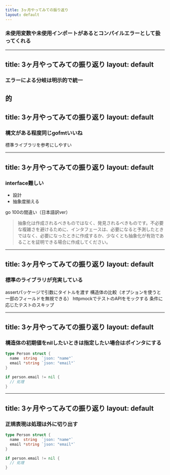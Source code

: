 ```yaml
---
title: 3ヶ月やってみての振り返り
layout: default
---
```


### 未使用変数や未使用インポートがあるとコンパイルエラーとして扱ってくれる

---
title: 3ヶ月やってみての振り返り
layout: default
---

### エラーによる分岐は明示的で統一
的
---
title: 3ヶ月やってみての振り返り
layout: default
---

### 構文がある程度同じgofmtいいね

標準ライブラリを参考にしやすい

---
title: 3ヶ月やってみての振り返り
layout: default
---

### interface難しい

- 設計
- 抽象度揃える

go 100の間違い（日本語訳ver）
> 抽象化は作成されるべきものではなく、発見されるべきものです。不必要な複雑さを避けるために、インタフェースは、必要になると予測したときではなく、必要になったときに作成するか、少なくとも抽象化が有効であることを証明できる場合に作成してください。

---
title: 3ヶ月やってみての振り返り
layout: default
---

### 標準のライブラリが充実している

assertパッケージで引数にタイトルを渡す
構造体の比較（オプションを使うと一部のフィールドを無視できる）
httpmockでテストのAPIをモックする
条件に応じたテストのスキップ

---
title: 3ヶ月やってみての振り返り
layout: default
---

### 構造体の初期値をnilしたいときは指定したい場合はポインタにする

```go
type Person struct {
  name  string  `json: "name"`
  email *string `json: "email"`
}

if person.email != nil {
  // 処理
}
```

---
title: 3ヶ月やってみての振り返り
layout: default
---

### 正規表現は処理は外に切り出す

```go
type Person struct {
  name  string  `json: "name"`
  email *string `json: "email"`
}

if person.email != nil {
  // 処理
}
```
